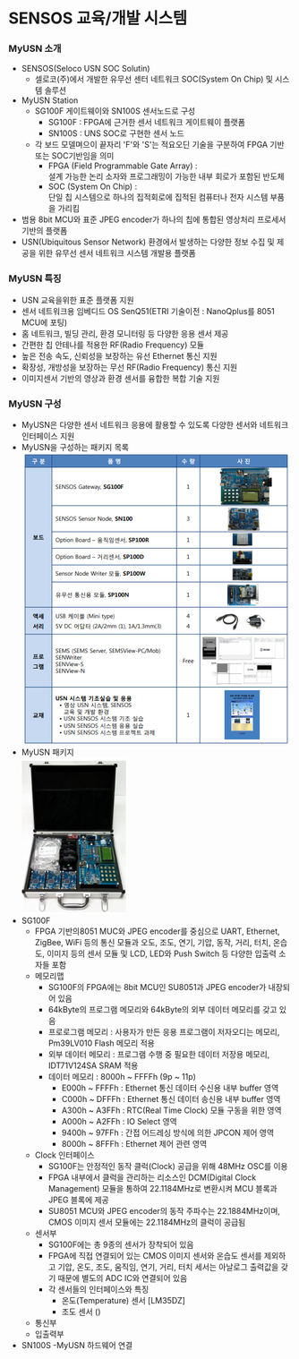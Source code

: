 # SENSOS 교육/개발 시스템

### MyUSN 소개
- SENSOS(Seloco USN SOC Solutin)
  - 셀로코(주)에서 개발한 유무선 센터 네트워크 SOC(System On Chip) 및 시스템 솔루션
- MyUSN Station
  - SG100F 게이트웨이와 SN100S 센서노드로 구성
    - SG100F : FPGA에 근거한 센서 네트워크 게이트웨이 플랫폼
    - SN100S : UNS SOC로 구현한 센서 노드
  - 각 보드 모델며으이 끝자리 'F'와 'S'는 적요오딘 기술을 구분하여 FPGA 기반 또는 SOC기반임을 의미
    - FPGA (Field Programmable Gate Array) : <br/> 설계 가능한 논리 소자와 프로그래밍이 가능한 내부 회로가 포함된 반도체 </br>
    - SOC (System On Chip) : <br/> 단일 칩 시스템으로 하나의 집적회로에 집적된 컴퓨터나 전자 시스템 부품을 가리킴 </br>
- 범용 8bit MCU와 표준 JPEG encoder가 하나의 칩에 통합된 영상처리 프로세서 기반의 플랫폼
- USN(Ubiquitous Sensor Network) 환경에서 발생하는 다양한 정보 수집 및 제공을 위한 유무선 센서 네트워크 시스템 개발용 플랫폼

### MyUSN 특징
- USN 교육을위한 표준 플랫폼 지원
- 센서 네트워크용 임베디드 OS SenQ51(ETRI 기술이전 : NanoQplus를 8051 MCU에 포팅)
- 홈 네트워크, 빌딩 관리, 환경 모니터링 등 다양한 응용 센서 제공
- 간편한 칩 안테나를 적용한 RF(Radio Frequency) 모듈
- 높은 전송 속도, 신뢰성을 보장하는 유선 Ethernet 통신 지원
- 확장성, 개방성을 보장하는 무선 RF(Radio Frequency) 통신 지원
- 이미지센서 기반의 영상과 환경 센서를 융합한 복합 기술 지원

### MyUSN 구성
- MyUSN은 다양한 센서 네트워크 응용에 활용할 수 있도록 다양한 센서와 네트워크 인터페이스 지원
- MyUSN을 구성하는 패키지 목록 <br/> ![MyUSNConfiguration](./img/MyUSNConfiguration.PNG) </br>
- MyUSN 패키지 <br/> ![MyUSNPackage](./img/MyUSNPackage.PNG) </br>
- SG100F
  - FPGA 기반의8051 MUC와 JPEG encoder를 중심으로 UART, Ethernet, ZigBee, WiFi 등의 통신 모듈과 오도, 조도, 연기, 기압, 동작, 거리, 터치, 온습도, 이미지 등의 센서 모듈 및 LCD, LED와 Push Switch 등 다양한 입출력 소자들 포함
  - 메모리맵
    - SG100F의 FPGA에는 8bit MCU인 SU8051과 JPEG encoder가 내장되어 있음
    - 64kByte의 프로그램 메모리와 64kByte의 외부 데이터 메모리를 갖고 있음
    - 프로로그램 메모리 : 사용자가 만든 응용 프로그램이 저자오디는 메모리, Pm39LV010 Flash 메모리 적용
    - 외부 데이터 메모리 : 프로그램 수행 중 필요한 데이터 저장용 메모리, IDT71V124SA SRAM 적용
    - 데이터 메모리 : 8000h ~ FFFFh (9p ~ 11p)
      - E000h ~ FFFFh : Ethernet 통신 데이터 수신용 내부 buffer 영역
      - C000h ~ DFFFh : Ethernet 통신 데이터 송신용 내부 buffer 영역
      - A300h ~ A3FFh : RTC(Real Time Clock) 모듈 구동을 위한 영역
      - A000h ~ A2FFh : IO Select 영역
      - 9400h ~ 97FFh : 간접 어드레싱 방식에 의한 JPCON 제어 영역
      - 8000h ~ 8FFFh : Ethernet 제어 관련 영역
  - Clock 인터페이스
    - SG100F는 안정적인 동작 클럭(Clock) 공급을 위해 48MHz OSC를 이용
    - FPGA 내부에서 클럭을 관리하는 리소스인 DCM(Digital Clock Management) 모듈을 통하여 22.1184MHz로 변환시켜 MCU 블록과 JPEG 블록에 제공
    -  SU8051 MCU와 JPEG encoder의 동작 주파수는 22.1884MHz이며, CMOS 이미지 센서 모듈에는 22.1184MHz의 클럭이 공급됨
  - 센서부
    - SG100F에는 총 9종의 센서가 장착되어 있음
    - FPGA에 직접 연결되어 있는 CMOS 이미지 센서와 온습도 센서를 제외하고 기압, 온도, 조도, 움직임, 연기, 거리, 터치 세서는 아날로그 출력값을 갖기 때문에 별도의 ADC IC와 연결되어 있음
    - 각 센서들의 인터페이스와 특징
      - 온도(Temperature) 센서 &#91;LM35DZ&#93;
      - 조도 센서 ()
  - 통신부
  - 입출력부
- SN100S
-MyUSN 하드웨어 연결
